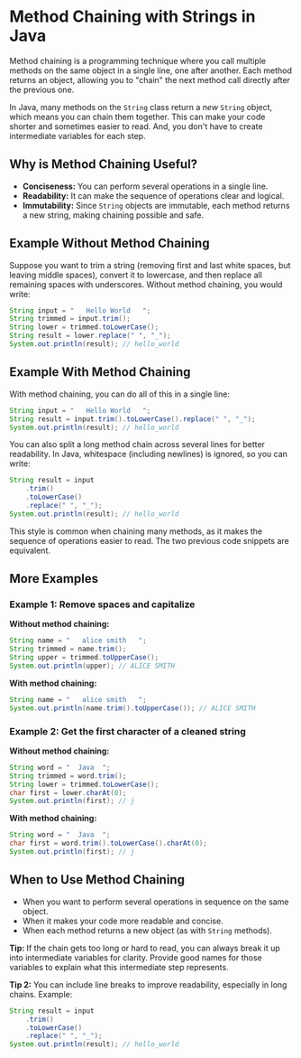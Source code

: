 # Method Chaining with Strings in Java


Method chaining is a programming technique where you call multiple methods on the same object in a single line, one after another. Each method returns an object, allowing you to "chain" the next method call directly after the previous one.

In Java, many methods on the `String` class return a _new_ `String` object, which means you can chain them together. This can make your code shorter and sometimes easier to read. And, you don't have to create intermediate variables for each step.

## Why is Method Chaining Useful?
- **Conciseness:** You can perform several operations in a single line.
- **Readability:** It can make the sequence of operations clear and logical.
- **Immutability:** Since `String` objects are immutable, each method returns a new string, making chaining possible and safe.

## Example Without Method Chaining
Suppose you want to trim a string (removing first and last white spaces, but leaving middle spaces), convert it to lowercase, and then replace all remaining spaces with underscores. Without method chaining, you would write:

```java
String input = "   Hello World   ";
String trimmed = input.trim();
String lower = trimmed.toLowerCase();
String result = lower.replace(" ", "_");
System.out.println(result); // hello_world
```

## Example With Method Chaining
With method chaining, you can do all of this in a single line:

```java
String input = "   Hello World   ";
String result = input.trim().toLowerCase().replace(" ", "_");
System.out.println(result); // hello_world
```

You can also split a long method chain across several lines for better readability. In Java, whitespace (including newlines) is ignored, so you can write:

```java
String result = input
    .trim()
    .toLowerCase()
    .replace(" ", "_");
System.out.println(result); // hello_world
```

This style is common when chaining many methods, as it makes the sequence of operations easier to read. The two previous code snippets are equivalent.

## More Examples

### Example 1: Remove spaces and capitalize
**Without method chaining:**
```java
String name = "   alice smith   ";
String trimmed = name.trim();
String upper = trimmed.toUpperCase();
System.out.println(upper); // ALICE SMITH
```
**With method chaining:**
```java
String name = "   alice smith   ";
System.out.println(name.trim().toUpperCase()); // ALICE SMITH
```

### Example 2: Get the first character of a cleaned string
**Without method chaining:**
```java
String word = "  Java  ";
String trimmed = word.trim();
String lower = trimmed.toLowerCase();
char first = lower.charAt(0);
System.out.println(first); // j
```
**With method chaining:**
```java
String word = "  Java  ";
char first = word.trim().toLowerCase().charAt(0);
System.out.println(first); // j
```

## When to Use Method Chaining
- When you want to perform several operations in sequence on the same object.
- When it makes your code more readable and concise.
- When each method returns a new object (as with `String` methods).

**Tip:** If the chain gets too long or hard to read, you can always break it up into intermediate variables for clarity. Provide good names for those variables to explain what this intermediate step represents.

**Tip 2:** You can include line breaks to improve readability, especially in long chains. Example:

```java
String result = input
    .trim()
    .toLowerCase()
    .replace(" ", "_");
System.out.println(result); // hello_world  
```
